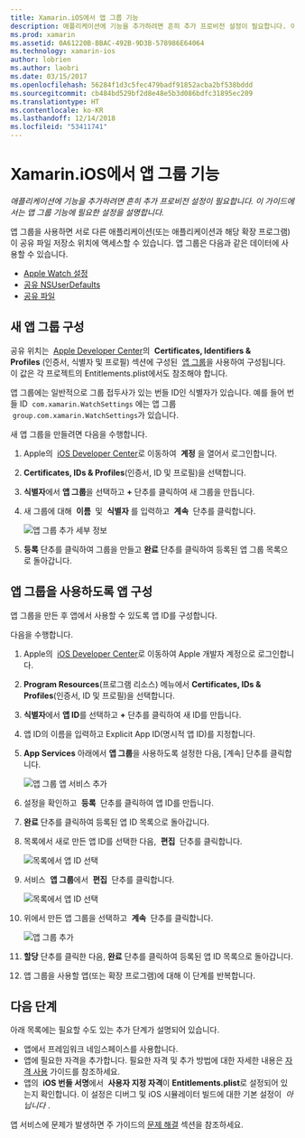 ```yaml
---
title: Xamarin.iOS에서 앱 그룹 기능
description: 애플리케이션에 기능을 추가하려면 흔히 추가 프로비전 설정이 필요합니다. 이 가이드에서는 앱 그룹 기능에 필요한 설정을 설명합니다.
ms.prod: xamarin
ms.assetid: 0A61220B-BBAC-492B-9D3B-578986E64064
ms.technology: xamarin-ios
author: lobrien
ms.author: laobri
ms.date: 03/15/2017
ms.openlocfilehash: 56284f1d3c5fec479badf91852acba2bf538bddd
ms.sourcegitcommit: cb484bd529bf2d8e48e5b3d086bdfc31895ec209
ms.translationtype: HT
ms.contentlocale: ko-KR
ms.lasthandoff: 12/14/2018
ms.locfileid: "53411741"
---
```

# <a name="app-group-capabilities-in-xamarinios"></a>Xamarin.iOS에서 앱 그룹 기능

_애플리케이션에 기능을 추가하려면 흔히 추가 프로비전 설정이 필요합니다. 이 가이드에서는 앱 그룹 기능에 필요한 설정을 설명합니다._

앱 그룹을 사용하면 서로 다른 애플리케이션(또는 애플리케이션과 해당 확장 프로그램)이 공유 파일 저장소 위치에 액세스할 수 있습니다. 앱 그룹은 다음과 같은 데이터에 사용할 수 있습니다.

*   [Apple Watch 설정](~/ios/watchos/app-fundamentals/settings.md)
*   [공유 NSUserDefaults](~/ios/app-fundamentals/user-defaults.md)
*   [공유 파일](~/ios/watchos/app-fundamentals/parent-app.md#files)

## <a name="configure-a-new-app-group"></a>새 앱 그룹 구성

공유 위치는  [Apple Developer Center](https://developer.apple.com/account/)의  **Certificates, Identifiers & Profiles** (인증서, 식별자 및 프로필) 섹션에 구성된  [앱 그룹](https://developer.apple.com/library/content/documentation/Miscellaneous/Reference/EntitlementKeyReference/Chapters/EnablingAppSandbox.html#//apple_ref/doc/uid/TP40011195-CH4-SW19)을 사용하여 구성됩니다. 이 값은 각 프로젝트의 Entitlements.plist에서도 참조해야 합니다.

앱 그룹에는 일반적으로 그룹 접두사가 있는 번들 ID인 식별자가 있습니다. 예를 들어 번들 ID  `com.xamarin.WatchSettings` 에는 앱 그룹  `group.com.xamarin.WatchSettings`가 있습니다.

새 앱 그룹을 만들려면 다음을 수행합니다.

1.  Apple의  [iOS Developer Center](https://developer.apple.com/account/)로 이동하여  **계정** 을 열어서 로그인합니다.
2.  **Certificates, IDs & Profiles**(인증서, ID 및 프로필)을 선택합니다.
3.  **식별자**에서 **앱 그룹**을 선택하고 **+** 단추를 클릭하여 새 그룹을 만듭니다.
4.  새 그룹에 대해  **이름**  및  **식별자** 를 입력하고  **계속**  단추를 클릭합니다. 
   
    ![앱 그룹 추가 세부 정보](app-groups-capabilities-images/image52.png)

5.  **등록** 단추를 클릭하여 그룹을 만들고 **완료** 단추를 클릭하여 등록된 앱 그룹 목록으로 돌아갑니다.

## <a name="configure-an-app-to-use-app-groups"></a>앱 그룹을 사용하도록 앱 구성

앱 그룹을 만든 후 앱에서 사용할 수 있도록 앱 ID를 구성합니다.

다음을 수행합니다.

1.  Apple의  [iOS Developer Center](https://developer.apple.com/account/)로 이동하여 Apple 개발자 계정으로 로그인합니다.
2.  **Program Resources**(프로그램 리소스) 메뉴에서 **Certificates, IDs & Profiles**(인증서, ID 및 프로필)을 선택합니다.
3.  **식별자**에서 **앱 ID**를 선택하고 **+** 단추를 클릭하여 새 ID를 만듭니다.
4.  앱 ID의 이름을 입력하고 Explicit App ID(명시적 앱 ID)를 지정합니다.
5.  **App Services** 아래에서 **앱 그룹**을 사용하도록 설정한 다음, [계속] 단추를 클릭합니다.

    ![앱 그룹 앱 서비스 추가](app-groups-capabilities-images/image53.png)

6.  설정을 확인하고  **등록**  단추를 클릭하여 앱 ID를 만듭니다.
7.  **완료** 단추를 클릭하여 등록된 앱 ID 목록으로 돌아갑니다.
8.  목록에서 새로 만든 앱 ID를 선택한 다음,  **편집**  단추를 클릭합니다.

    ![목록에서 앱 ID 선택](app-groups-capabilities-images/image54.png)

9.  서비스  **앱 그룹**에서  **편집**  단추를 클릭합니다.

    ![목록에서 앱 ID 선택](app-groups-capabilities-images/image55.png)

10. 위에서 만든 앱 그룹을 선택하고  **계속**  단추를 클릭합니다.

    ![앱 그룹 추가](app-groups-capabilities-images/image56.png)

11. **할당** 단추를 클릭한 다음, **완료** 단추를 클릭하여 등록된 앱 ID 목록으로 돌아갑니다.
12. 앱 그룹을 사용할 앱(또는 확장 프로그램)에 대해 이 단계를 반복합니다.

## <a name="next-steps"></a>다음 단계
 
아래 목록에는 필요할 수도 있는 추가 단계가 설명되어 있습니다.

* 앱에서 프레임워크 네임스페이스를 사용합니다.
* 앱에 필요한 자격을 추가합니다. 필요한 자격 및 추가 방법에 대한 자세한 내용은 [자격 사용](~/ios/deploy-test/provisioning/entitlements.md) 가이드를 참조하세요.
* 앱의  **iOS 번들 서명**에서  **사용자 지정 자격**이 **Entitlements.plist**로 설정되어 있는지 확인합니다. 이 설정은 디버그 및 iOS 시뮬레이터 빌드에 대한 기본 설정이  _아닙니다_ .

앱 서비스에 문제가 발생하면 주 가이드의 [문제 해결](~/ios/deploy-test/provisioning/capabilities/index.md) 섹션을 참조하세요.
